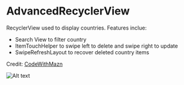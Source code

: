 # AdvancedRecyclerView

RecyclerView used to display countries. Features inclue:
- Search View to filter country
- ItemTouchHelper to swipe left to delete and swipe right to update
- SwipeRefreshLayout to recover deleted country items

Credit: [CodeWithMazn](https://www.youtube.com/watch?v=xYmH61Ilglc&list=PL65Ccv9j4eZI5xMPqIjABKniid-5X-BgS&index=1)

![Alt text](https://github.com/Tiam-Abderezai/Images/blob/main/advanced-recycler-view1.gif)

